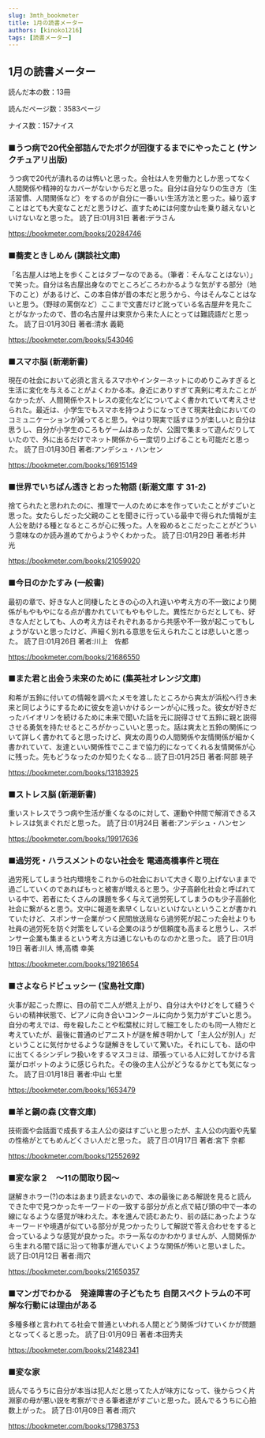 ```yaml
---
slug: 3mth_bookmeter
title: 1月の読書メーター
authors: [kinoko1216]
tags: [読書メーター]
---
```

## 1月の読書メーター
読んだ本の数：13冊

読んだページ数：3583ページ

ナイス数：157ナイス

### ■うつ病で20代全部詰んでたボクが回復するまでにやったこと (サンクチュアリ出版)
うつ病で20代が潰れるのは怖いと思った。会社は人を労働力としか思ってなく人間関係や精神的なカバーがないからだと思った。自分は自分なりの生き方（生活習慣、人間関係など）をするのが自分に一番いい生活方法と思った。繰り返すことはとても大変なことだと思うけど、直すためには何度か山を乗り越えないといけないなと思った。
読了日:01月31日 著者:デラさん

https://bookmeter.com/books/20284746

### ■蕎麦ときしめん (講談社文庫)
「名古屋人は地上を歩くことはタブーなのである。（筆者：そんなことはない）」で笑った。自分は名古屋出身なのでところどころわかるような気がする部分（地下のこと）があるけど、この本自体が昔の本だと思うから、今はそんなことはないと思う。（野球の罵倒など）ここまで文書だけど訛っている名古屋弁を見たことがなかったので、昔の名古屋弁は東京から来た人にとっては難読語だと思った。
読了日:01月30日 著者:清水 義範

https://bookmeter.com/books/543046

### ■スマホ脳 (新潮新書)
現在の社会において必須と言えるスマホやインターネットにのめりこみすぎると生活に変化を与えることがよくわかる本。身近にありすぎて真剣に考えたことがなかったが、人間関係やストレスの変化などについてよく書かれていて考えさせられた。最近は、小学生でもスマホを持つようになってきて現実社会においてのコミュニケーションが減ってると思う。やはり現実で話すほうが楽しいと自分は思うし、自分が小学生のころもゲームはあったが、公園で集まって遊んだりしていたので、外に出るだけでネット関係から一度切り上げることも可能だと思った。
読了日:01月30日 著者:アンデシュ・ハンセン

https://bookmeter.com/books/16915149

### ■世界でいちばん透きとおった物語 (新潮文庫 す 31-2)
捨てられたと思われたのに、推理で一人のために本を作っていたことがすごいと思った。女たらしだった父親のことを聞きに行っている最中で得られた情報が主人公を助ける種となるところが心に残った。人を殺めるとこだったことがどういう意味なのか読み進めてからようやくわかった。
読了日:01月29日 著者:杉井　光

https://bookmeter.com/books/21059020

### ■今日のかたすみ (一般書)
最初の章で、好きな人と同棲したときの心の入れ違いや考え方の不一致により関係がもやもやになる点が書かれていてもやもやした。異性だからだとしても、好きな人だとしても、人の考え方はそれぞれあるから共感や不一致が起こってもしょうがないと思ったけど、声細く別れる意思を伝えられたことは悲しいと思った。
読了日:01月26日 著者:川上　佐都

https://bookmeter.com/books/21686550

### ■また君と出会う未来のために (集英社オレンジ文庫)
和希が五鈴に付いての情報を調べたメモを渡したところから爽太が浜松へ行き未来と同じようにするために彼女を追いかけるシーンが心に残った。彼女が好きだったバイオリンを続けるために未来で聞いた話を元に説得させて五鈴に親と説得させる勇気を持たせるところがかっこいいと思った。話は爽太と五鈴の関係について詳しく書かれてると思ったけど、爽太の周りの人間関係や友情関係が細かく書かれていて、友達といい関係性でここまで協力的になってくれる友情関係が心に残った。先もどうなったのか知りたくなる…
読了日:01月25日 著者:阿部 暁子

https://bookmeter.com/books/13183925

### ■ストレス脳 (新潮新書)
重いストレスでうつ病や生活が重くなるのに対して、運動や仲間で解消できるストレスは気まぐれだと思った。
読了日:01月24日 著者:アンデシュ・ハンセン

https://bookmeter.com/books/19917636

### ■過労死・ハラスメントのない社会を 電通高橋事件と現在
過労死してしまう社内環境をこれからの社会において大きく取り上げないままで過ごしていくのであればもっと被害が増えると思う。少子高齢化社会と呼ばれている中で、若者にたくさんの課題を多く与えて過労死してしまうのも少子高齢化社会に繋がると思う。文中に報道を素早くしないといけないということが書かれていたけど、スポンサー企業がつく民間放送局なら過労死が起こった会社よりも社員の過労死を防ぐ対策をしている企業のほうが信頼度も高まると思うし、スポンサー企業も集まるという考え方は通じないものなのかと思った。
読了日:01月19日 著者:川人 博,高橋 幸美

https://bookmeter.com/books/19218654

### ■さよならドビュッシー (宝島社文庫)
火事が起こった際に、目の前で二人が燃え上がり、自分は大やけどをして縫うぐらいの精神状態で、ピアノに向き合いコンクールに向かう気力がすごいと思う。自分の考えでは、母を殺したことや松葉杖に対して細工をしたのも同一人物だと考えていたが、最後に普通のピアニストが謎を解き明かして「主人公が別人」だということに気付かせるような謎解きをしていて驚いた。それにしても、話の中に出てくるシンデレラ扱いをするマスコミは、頑張っている人に対してかける言葉がロボットのように感じられた。その後の主人公がどうなるかとても気になった。
読了日:01月18日 著者:中山 七里

https://bookmeter.com/books/1653479

### ■羊と鋼の森 (文春文庫)
技術面や会話面で成長する主人公の姿はすごいと思ったが、主人公の内面や先輩の性格がとてもめんどくさい人だと思った。
読了日:01月17日 著者:宮下 奈都

https://bookmeter.com/books/12552692

### ■変な家２　〜11の間取り図〜
謎解きホラー(?)の本はあまり読まないので、本の最後にある解説を見ると読んできた中で見つかったキーワードの一致する部分が点と点で結び頭の中で一本の線になるような感覚が味わえた。本を進んで読むあたり、前の話にあったようなキーワードや境遇が似ている部分が見つかったりして解説で答え合わせをすると合っているような感覚が良かった。ホラー系なのかわかりませんが、人間関係から生まれる闇で話に沿って物事が進んでいくような関係が怖いと思いました。
読了日:01月12日 著者:雨穴

https://bookmeter.com/books/21650357

### ■マンガでわかる　発達障害の子どもたち 自閉スペクトラムの不可解な行動には理由がある
多種多様と言われてる社会で普通といわれる人間とどう関係づけていくかが問題となってくると思った。
読了日:01月09日 著者:本田秀夫

https://bookmeter.com/books/21482341

### ■変な家
読んでるうちに自分が本当は犯人だと思ってた人が味方になって、後からつく片淵家の母が悪い説を考察ができる筆者達がすごいと思った。読んでるうちに心拍数上がった。
読了日:01月09日 著者:雨穴

https://bookmeter.com/books/17983753


